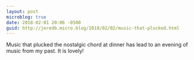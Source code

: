 ```yaml
---
layout: post
microblog: true
date: 2018-02-01 20:06 -0500
guid: http://jeredb.micro.blog/2018/02/02/music-that-plucked.html
---
```

Music that plucked the nostalgic chord at dinner has lead to an evening of music from my past. It is lovely!
